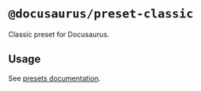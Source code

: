 # `@docusaurus/preset-classic`

Classic preset for Docusaurus.

## Usage

See [presets documentation](https://gityjf.io/docs/using-plugins#using-presets).
